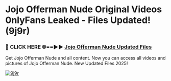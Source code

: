 # Jojo Offerman Nude Original Videos 0nlyFans Leaked - Files Updated! (9j9r)

<h3>🔴 CLICK HERE 🌐==►► <a href="https://tinyurl.com/4mcuefdz" rel="nofollow">Jojo Offerman Nude Updated Files</a></h3>

Get Jojo Offerman Nude and all content. Now you can access all videos and pictures of Jojo Offerman Nude. New Updated Files 2025!

[![9j9r](https://i.imgur.com/StAQSOY.gif)](https://tinyurl.com/4mcuefdz)
